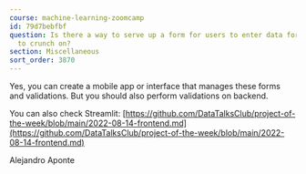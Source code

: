 ```yaml
---
course: machine-learning-zoomcamp
id: 79d7bebfbf
question: Is there a way to serve up a form for users to enter data for the model
  to crunch on?
section: Miscellaneous
sort_order: 3870
---
```


Yes, you can create a mobile app or interface that manages these forms and validations. But you should also perform validations on backend.

You can also check Streamlit: [https://github.com/DataTalksClub/project-of-the-week/blob/main/2022-08-14-frontend.md](https://github.com/DataTalksClub/project-of-the-week/blob/main/2022-08-14-frontend.md)

Alejandro Aponte

